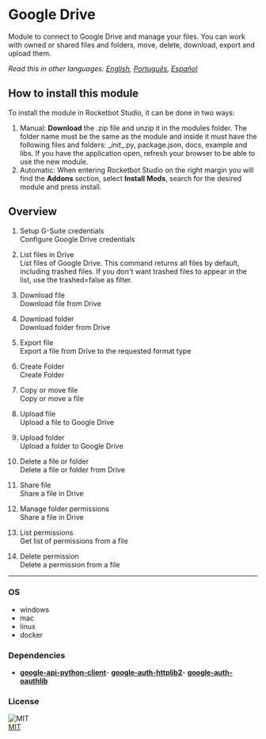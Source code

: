 



# Google Drive
  
Module to connect to Google Drive and manage your files. You can work with owned or shared files and folders, move, delete, download, export and upload them.  

*Read this in other languages: [English](README.md), [Português](README.pr.md), [Español](README.es.md)*

## How to install this module
  
To install the module in Rocketbot Studio, it can be done in two ways:
1. Manual: __Download__ the .zip file and unzip it in the modules folder. The folder name must be the same as the module and inside it must have the following files and folders: \__init__.py, package.json, docs, example and libs. If you have the application open, refresh your browser to be able to use the new module.
2. Automatic: When entering Rocketbot Studio on the right margin you will find the **Addons** section, select **Install Mods**, search for the desired module and press install.  


## Overview


1. Setup G-Suite credentials  
Configure Google Drive credentials

2. List files in Drive  
List files of Google Drive. This command returns all files by default, including trashed files. If you don't want trashed files to appear in the list, use the trashed=false as filter.

3. Download file  
Download file from Drive

4. Download folder  
Download folder from Drive

5. Export file  
Export a file from Drive to the requested format type

6. Create Folder  
Create Folder

7. Copy or move file  
Copy or move a file

8. Upload file  
Upload a file to Google Drive

9. Upload folder  
Upload a folder to Google Drive

10. Delete a file or folder  
Delete a file or folder from Drive

11. Share file  
Share a file in Drive

12. Manage folder permissions  
Share a file in Drive

13. List permissions  
Get list of permissions from a file

14. Delete permission  
Delete a permission from a file  




----
### OS

- windows
- mac
- linux
- docker

### Dependencies
- [**google-api-python-client**](https://pypi.org/project/google-api-python-client/)- [**google-auth-httplib2**](https://pypi.org/project/google-auth-httplib2/)- [**google-auth-oauthlib**](https://pypi.org/project/google-auth-oauthlib/)
### License
  
![MIT](https://camo.githubusercontent.com/107590fac8cbd65071396bb4d04040f76cde5bde/687474703a2f2f696d672e736869656c64732e696f2f3a6c6963656e73652d6d69742d626c75652e7376673f7374796c653d666c61742d737175617265)  
[MIT](http://opensource.org/licenses/mit-license.ph)